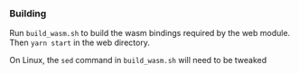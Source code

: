 ### Building

Run `build_wasm.sh` to build the wasm bindings required by the web module. Then `yarn start` in the web directory.

On Linux, the `sed` command in `build_wasm.sh` will need to be tweaked

